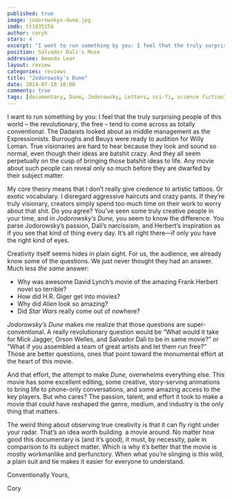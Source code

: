 ```yaml
---
published: true
image: jodorowskys-dune.jpg
imdb: tt1935156
author: coryh
stars: 4
excerpt: "I want to run something by you: I feel that the truly surprising people of this world - the revolutionary, the free - tend to come across as totally conventional. "
position: Salvador Dali's Muse
addressee: Amanda Lear
layout: review
categories: reviews
title: "Jodorowsky's Dune"
date: 2014-07-10 16:00
comments: true
tags: [documentary, Dune, Jodorowsky, Letters, sci-fi, science fiction]
---
```

<p>I want to run something by you: I feel that the truly surprising people of this world &ndash; the revolutionary, the free &ndash; tend to come across as totally conventional. The Dadaists looked about as middle management as the Expressionists. Burroughs and Beuys were ready to audition for Willy Loman. True visionaries are hard to hear because they look and sound so normal, even though their ideas are batshit crazy. And they all seem perpetually on the cusp of bringing those batshit ideas to life. Any movie about such people can reveal only so much before they are dwarfed by their subject matter.</p>
<p>My core theory means that I don&rsquo;t really give credence to artistic tattoos. Or exotic vocabulary. I disregard aggressive haircuts and crazy pants. If they&rsquo;re truly visionary, creators simply spend too much time on their work to worry about that shit. Do you agree? You&rsquo;ve seen some truly creative people in your time, and in <em>Jodorowsky&#8217;s Dune, </em>you seem to know the difference. You parse Jodorowsky&rsquo;s passion, Dali&rsquo;s narcissism, and Herbert&rsquo;s inspiration as if you see that kind of thing every day. It&rsquo;s all right there&mdash;if only you have the right kind of eyes.</p>
<p>Creativity itself seems hides in plain sight. For us, the audience, we already know some of the questions. We just never thought they had an answer. Much less <em>the same</em> answer:</p>
<ul>
<li>Why was awesome David Lynch&rsquo;s movie of the amazing Frank Herbert novel so terrible?&nbsp;</li>
<li>How did H.R. Giger get into movies?&nbsp;</li>
<li>Why did <em>Alien</em> look so amazing?</li>
<li>Did <em>Star Wars</em> really come out of nowhere?</li>
</ul>
<p><em>Jodorowsky&rsquo;s Dune</em> makes me realize that those questions are super-conventional. A really revolutionary question would be &ldquo;What would it take for Mick Jagger, Orson Welles, and Salvador Dali to be in same movie?&rdquo; or &ldquo;What if you assembled a team of great artists and let them run free?&rdquo; Those are better questions, ones that point toward the monumental effort at the heart of this movie.</p>
<p>And that effort, the attempt to make <em>Dune, </em>overwhelms everything else. This movie has some excellent editing, some creative, story-serving animations to bring life to phone-only conversations, and some amazing access to the key players. But who cares? The passion, talent, and effort it took to make a movie that could have reshaped the genre, medium, and industry is the only thing that matters.&nbsp;</p>
<p>The weird thing about observing true creativity is that it can fly right under your radar. That&rsquo;s an idea worth building&nbsp; a movie around. No matter how good this documentary is (and it&rsquo;s good), it must, by necessity, pale in comparison to its subject matter. Which is why it&rsquo;s better that the movie is mostly workmanlike and perfunctory. When what you&rsquo;re slinging is this wild, a plain suit and tie makes it easier for everyone to understand.</p>
<p>Conventionally Yours,</p>
<p>Cory</p>